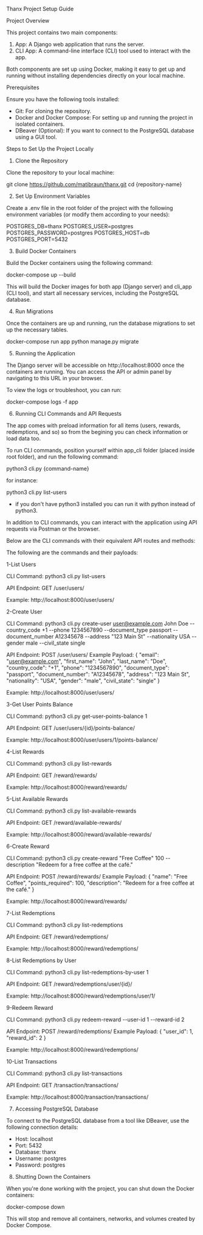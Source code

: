 Thanx Project Setup Guide

Project Overview

This project contains two main components:

1. App: A Django web application that runs the server.
2. CLI App: A command-line interface (CLI) tool used to interact with the app.

Both components are set up using Docker, making it easy to get up and running without installing dependencies directly on your local machine.

Prerequisites

Ensure you have the following tools installed:

- Git: For cloning the repository.
- Docker and Docker Compose: For setting up and running the project in isolated containers.
- DBeaver (Optional): If you want to connect to the PostgreSQL database using a GUI tool.

Steps to Set Up the Project Locally

1. Clone the Repository

Clone the repository to your local machine:

git clone https://github.com/matibraun/thanx.git
cd {repository-name}

2. Set Up Environment Variables

Create a .env file in the root folder of the project with the following environment variables (or modify them according to your needs):

POSTGRES_DB=thanx
POSTGRES_USER=postgres
POSTGRES_PASSWORD=postgres
POSTGRES_HOST=db
POSTGRES_PORT=5432

3. Build Docker Containers

Build the Docker containers using the following command:

docker-compose up --build

This will build the Docker images for both app (Django server) and cli_app (CLI tool), and start all necessary services, including the PostgreSQL database.

4. Run Migrations

Once the containers are up and running, run the database migrations to set up the necessary tables.

docker-compose run app python manage.py migrate

5. Running the Application

The Django server will be accessible on http://localhost:8000 once the containers are running. You can access the API or admin panel by navigating to this URL in your browser.

To view the logs or troubleshoot, you can run:

docker-compose logs -f app

6. Running CLI Commands and API Requests

The app comes with preload information for all items (users, rewards, redemptions, and so) so from the begining you can check information or load data too.

To run CLI commands, position yourself within app_cli folder (placed inside root folder), and run the following command:

python3 cli.py {command-name}

for instance:

python3 cli.py list-users

* if you don't have python3 installed you can run it with python instead of python3.

In addition to CLI commands, you can interact with the application using API requests via Postman or the browser.

Below are the CLI commands with their equivalent API routes and methods:

The following are the commands and their payloads:


1-List Users

CLI Command: python3 cli.py list-users

API Endpoint: GET /user/users/

Example: http://localhost:8000/user/users/


2-Create User

CLI Command: python3 cli.py create-user user@example.com John Doe --country_code +1 --phone 1234567890 --document_type passport --document_number A12345678 --address "123 Main St" --nationality USA --gender male --civil_state single

API Endpoint: POST /user/users/
Example Payload:
{ "email": "user@example.com", "first_name": "John", "last_name": "Doe", "country_code": "+1", "phone": "1234567890", "document_type": "passport", "document_number": "A12345678", "address": "123 Main St", "nationality": "USA", "gender": "male", "civil_state": "single" }

Example: http://localhost:8000/user/users/


3-Get User Points Balance

CLI Command: python3 cli.py get-user-points-balance 1

API Endpoint: GET /user/users/{id}/points-balance/

Example: http://localhost:8000/user/users/1/points-balance/


4-List Rewards

CLI Command: python3 cli.py list-rewards

API Endpoint: GET /reward/rewards/

Example: http://localhost:8000/reward/rewards/


5-List Available Rewards

CLI Command: python3 cli.py list-available-rewards

API Endpoint: GET /reward/available-rewards/

Example: http://localhost:8000/reward/available-rewards/


6-Create Reward

CLI Command: python3 cli.py create-reward "Free Coffee" 100 --description "Redeem for a free coffee at the café."

API Endpoint: POST /reward/rewards/
Example Payload:
{ "name": "Free Coffee", "points_required": 100, "description": "Redeem for a free coffee at the café." }

Example: http://localhost:8000/reward/rewards/


7-List Redemptions

CLI Command: python3 cli.py list-redemptions

API Endpoint: GET /reward/redemptions/

Example: http://localhost:8000/reward/redemptions/


8-List Redemptions by User

CLI Command: python3 cli.py list-redemptions-by-user 1

API Endpoint: GET /reward/redemptions/user/{id}/

Example: http://localhost:8000/reward/redemptions/user/1/


9-Redeem Reward

CLI Command: python3 cli.py redeem-reward --user-id 1 --reward-id 2

API Endpoint: POST /reward/redemptions/
Example Payload:
{ "user_id": 1, "reward_id": 2 }

Example: http://localhost:8000/reward/redemptions/


10-List Transactions

CLI Command: python3 cli.py list-transactions

API Endpoint: GET /transaction/transactions/

Example: http://localhost:8000/transaction/transactions/


7. Accessing PostgreSQL Database

To connect to the PostgreSQL database from a tool like DBeaver, use the following connection details:

- Host: localhost
- Port: 5432
- Database: thanx
- Username: postgres
- Password: postgres

8. Shutting Down the Containers

When you're done working with the project, you can shut down the Docker containers:

docker-compose down

This will stop and remove all containers, networks, and volumes created by Docker Compose.

